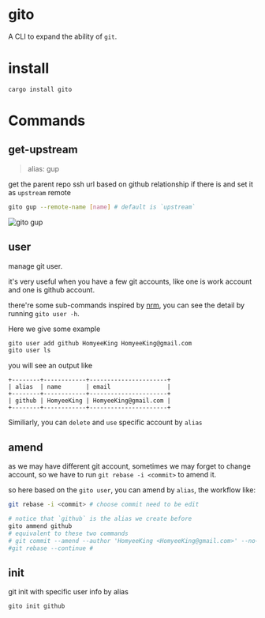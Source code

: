 # gito

A CLI to expand the ability of `git`.

# install

`cargo install gito`

# Commands

## get-upstream

> alias: gup

get the parent repo ssh url based on github relationship if there is and set it as `upstream` remote

```bash
gito gup --remote-name [name] # default is `upstream`
```

![gito gup](https://user-images.githubusercontent.com/49113249/231788513-3a51e36f-801f-405d-b0dd-763cef906297.gif)

## user

manage git user.

it's very useful when you have a few git accounts, like one is work account and one is github account.

there're some sub-commands inspired by [nrm](https://github.com/Pana/nrm), you can see the detail by running `gito user -h`.

Here we give some example

```bash
gito user add github HomyeeKing HomyeeKing@gmail.com
gito user ls
```

you will see an output like

```
+--------+------------+----------------------+
| alias  | name       | email                |
+--------+------------+----------------------+
| github | HomyeeKing | HomyeeKing@gmail.com |
+--------+------------+----------------------+
```

Similiarly, you can `delete` and `use` specific account by `alias`

## amend

as we may have different git account, sometimes we may forget to change account, so we have to run `git rebase -i <commit>` to amend it.

so here based on the `gito user`, you can amend by `alias`, the workflow like:

```bash
git rebase -i <commit> # choose commit need to be edit

# notice that `github` is the alias we create before
gito ammend github
# equivalent to these two commands
# git commit --amend --author 'HomyeeKing <HomyeeKing@gmail.com>' --no-edit
#git rebase --continue #
```

## init

git init with specific user info by alias

```bash
gito init github
```